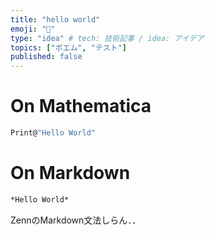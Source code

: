 ```yaml
---
title: "hello world"
emoji: "🌟"
type: "idea" # tech: 技術記事 / idea: アイデア
topics: ["ポエム", "テスト"]
published: false
---
```


# On Mathematica

```mathematica
Print@"Hello World"
``` 
# On Markdown
    
```markdown
*Hello World*
```

ZennのMarkdown文法しらん．．
